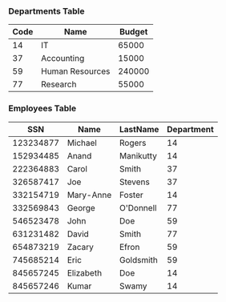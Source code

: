 ### Departments Table

| Code | Name             | Budget   |
|------|------------------|----------|
| 14   | IT               | 65000    |
| 37   | Accounting       | 15000    |
| 59   | Human Resources  | 240000   |
| 77   | Research         | 55000    |

### Employees Table

| SSN       | Name        | LastName    | Department |
|-----------|-------------|-------------|------------|
| 123234877 | Michael     | Rogers      | 14         |
| 152934485 | Anand       | Manikutty   | 14         |
| 222364883 | Carol       | Smith       | 37         |
| 326587417 | Joe         | Stevens     | 37         |
| 332154719 | Mary-Anne   | Foster      | 14         |
| 332569843 | George      | O'Donnell   | 77         |
| 546523478 | John        | Doe         | 59         |
| 631231482 | David       | Smith       | 77         |
| 654873219 | Zacary      | Efron       | 59         |
| 745685214 | Eric        | Goldsmith   | 59         |
| 845657245 | Elizabeth   | Doe         | 14         |
| 845657246 | Kumar       | Swamy       | 14         |